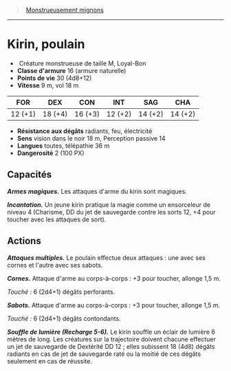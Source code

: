 ﻿> [Monstrueusement mignons](baby_bestiary.md)

---

# Kirin, poulain

-  Créature monstrueuse de taille M, Loyal-Bon
- **Classe d'armure** 16 (armure naturelle)
- **Points de vie** 30 (4d8+12)
- **Vitesse** 9 m, vol 18 m

|FOR|DEX|CON|INT|SAG|CHA|
|---|---|---|---|---|---|
|12 (+1)|18 (+4)|16 (+3)|12 (+2)|14 (+2)|14 (+2)|

- **Résistance aux dégâts** radiants, feu, électricité
- **Sens** vision dans le noir 18 m, Perception passive 14
- **Langues** toutes, télépathie 36 m
- **Dangerosité** 2 (100 PX)

## Capacités

**_Armes magiques._** Les attaques d'arme du kirin sont magiques.

**_Incantation._** Un jeune kirin pratique la magie comme un ensorceleur de niveau 4 (Charisme, DD du jet de sauvegarde contre les sorts 12, +4 pour toucher avec les attaques de sort).

## Actions

**_Attaques multiples._** Le poulain effectue deux attaques : une avec ses cornes et l'autre avec ses sabots.

**_Cornes._** Attaque d'arme au corps-à-corps : +3 pour toucher, allonge 1,5 m.

_Touché :_ 6 (2d4+1) dégâts perforants.

**_Sabots._** Attaque d'arme au corps-à-corps : +3 pour toucher, allonge 1,5 m.

_Touché :_ 6 (2d4+1) dégâts contondants.

**_Souffle de lumière (Recharge 5-6)._** Le kirin souffle un éclair de lumière 6 mètres de long. Les créatures sur la trajectoire doivent chacune effectuer un jet de sauvegarde de Dextérité DD 12 ; elles subissent 18 (4d8) dégâts radiants en cas de jet de sauvegarde raté ou la moitié de ces dégâts seulement en cas de réussite.

